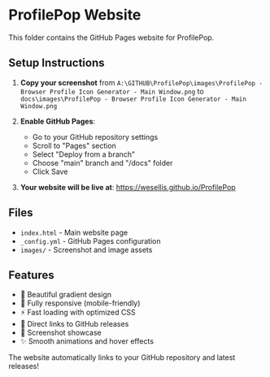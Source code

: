 # ProfilePop Website

This folder contains the GitHub Pages website for ProfilePop.

## Setup Instructions

1. **Copy your screenshot** from `A:\GITHUB\ProfilePop\images\ProfilePop - Browser Profile Icon Generator - Main Window.png` to `docs\images\ProfilePop - Browser Profile Icon Generator - Main Window.png`

2. **Enable GitHub Pages**:
   - Go to your GitHub repository settings
   - Scroll to "Pages" section
   - Select "Deploy from a branch"
   - Choose "main" branch and "/docs" folder
   - Click Save

3. **Your website will be live at**: https://wesellis.github.io/ProfilePop

## Files

- `index.html` - Main website page
- `_config.yml` - GitHub Pages configuration
- `images/` - Screenshot and image assets

## Features

- 🎨 Beautiful gradient design
- 📱 Fully responsive (mobile-friendly)
- ⚡ Fast loading with optimized CSS
- 🔗 Direct links to GitHub releases
- 📸 Screenshot showcase
- ✨ Smooth animations and hover effects

The website automatically links to your GitHub repository and latest releases!

